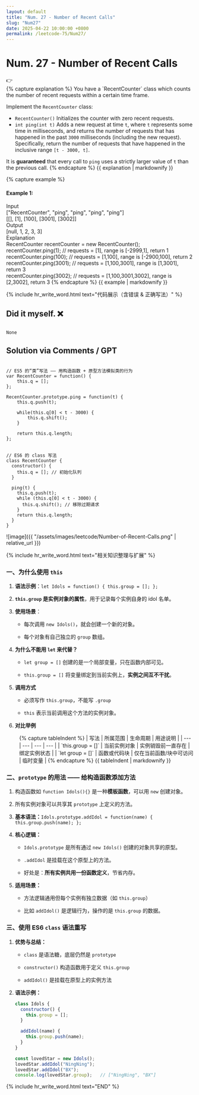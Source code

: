 ```yaml
---
layout: default
title: "Num. 27 - Number of Recent Calls"
slug: "Num27"
date: 2025-04-22 10:00:00 +0800
permalink: /leetcode-75/Num27/
---
```


# Num. 27 - Number of Recent Calls

<aside class="asideDiv">
    <div>👉</div>
    <div>
        <main>
            {% capture explanation %}
You have a `RecentCounter` class which counts the number of recent requests within a certain time frame.

Implement the `RecentCounter` class:

- `RecentCounter()` Initializes the counter with zero recent requests.
- `int ping(int t)` Adds a new request at time `t`, where `t` represents some time in milliseconds, and returns the number of requests that has happened in the past `3000` milliseconds (including the new request). Specifically, return the number of requests that have happened in the inclusive range `[t - 3000, t]`.

It is **guaranteed** that every call to `ping` uses a strictly larger value of `t` than the previous call.
            {% endcapture %}
            {{ explanation | markdownify }}
        </main>
        <main>
            {% capture example %}
#### Example 1:
Input  
["RecentCounter", "ping", "ping", "ping", "ping"]  
[[], [1], [100], [3001], [3002]]  
Output  
[null, 1, 2, 3, 3]  
Explanation  
RecentCounter recentCounter = new RecentCounter();  
recentCounter.ping(1);     // requests = [1], range is [-2999,1], return 1  
recentCounter.ping(100);   // requests = [1,100], range is [-2900,100], return 2  
recentCounter.ping(3001);  // requests = [1,100,3001], range is [1,3001], return 3  
recentCounter.ping(3002);  // requests = [1,100,3001,3002], range is [2,3002], return 3
            {% endcapture %}
            {{ example | markdownify }}
        </main>
    </div>
</aside>

{% include hr_write_word.html text="代码展示（含错误 & 正确写法）" %}

## **Did it myself.** &#x274C; 
<pre><code class="language-js">
None
</code></pre>

## **Solution via Comments / GPT**
<pre><code class="language-js">
// ES5 的“类”写法 —— 用构造函数 + 原型方法模拟类的行为
var RecentCounter = function() {
    this.q = [];
};

RecentCounter.prototype.ping = function(t) {
    this.q.push(t);

    while(this.q[0] < t - 3000) {
        this.q.shift();
    }

    return this.q.length;
};
</code></pre>
<pre><code class="language-js">
// ES6 的 class 写法
class RecentCounter {
  constructor() {
    this.q = []; // 初始化队列
  }

  ping(t) {
    this.q.push(t);
    while (this.q[0] < t - 3000) {
      this.q.shift(); // 移除过期请求
    }
    return this.q.length;
  }
}
</code></pre>

![image]({{ "/assets/images/leetcode/Number-of-Recent-Calls.png" | relative_url }})

{% include hr_write_word.html text="相关知识整理与扩展" %}


### **一、为什么使用 `this`**

1. **语法示例**：`let Idols = function() { this.group = []; };`

2. **`this.group` 是实例对象的属性**，用于记录每个实例自身的 idol 名单。

3. **使用场景**：

    - 每次调用 `new Idols()`，就会创建一个新的对象。

    - 每个对象有自己独立的 `group` 数组。

4. **为什么不能用 `let` 来代替？**

    - `let group = []` 创建的是一个局部变量，只在函数内部可见。

    - `this.group = []` 将变量绑定到当前实例上，**实例之间互不干扰**。

5. **调用方式**

    - 必须写作 `this.group`，不能写 `.group`

    - `this` 表示当前调用这个方法的实例对象。

6. **对比举例**
    
<div style="margin-left: 2.5em;">
{% capture tableIndent %}
| 写法 | 所属范围 | 生命周期 | 用途说明 |
| --- | --- | --- | --- |
| `this.group = []` | 当前实例对象 | 实例销毁前一直存在 | 绑定实例状态 |
| `let group = []` | 函数或代码块 | 仅在当前函数/块中可访问 | 临时变量 |
{% endcapture %}
{{ tableIndent | markdownify }}
</div>


### **二、`prototype` 的用法 —— 给构造函数添加方法**

1. 构造函数如 `function Idols(){}` 是一种**模板函数**，可以用 `new` 创建对象。

2. 所有实例对象可以共享其 `prototype` 上定义的方法。

3. **基本语法：**`Idols.prototype.addIdol = function(name) { this.group.push(name); };`

4. **核心逻辑：**

    - `Idols.prototype` 是所有通过 `new Idols()` 创建的对象共享的原型。

    - `.addIdol` 是挂载在这个原型上的方法。

    - 好处是：**所有实例共用一份函数定义**，节省内存。

5. **适用场景：**

    - 方法逻辑通用但每个实例有独立数据（如 `this.group`）

    - 比如 `addIdol()` 是逻辑行为，操作的是 `this.group` 的数据。

### **三、使用 ES6 `class` 语法重写**

1. **优势与总结：**

    - `class` 是语法糖，底层仍然是 `prototype`

    - `constructor()` 构造函数用于定义 `this.group`

    - `addIdol()` 是挂载在原型上的实例方法

2. **语法示例：**
    
    ```jsx
    class Idols {
      constructor() {
        this.group = [];
      }
    
      addIdol(name) {
        this.group.push(name);
      }
    }
    
    const lovedStar = new Idols();
    lovedStar.addIdol("NingNing");
    lovedStar.addIdol("BX");
    console.log(lovedStar.group);   // ["NingNing", "BX"]
    ```

{% include hr_write_word.html text="END" %}